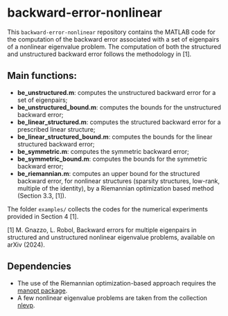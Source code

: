 # backward-error-nonlinear
This <code>backward-error-nonlinear</code> repository contains the MATLAB code for the computation of the backward error
associated with a set of eigenpairs of a nonlinear eigenvalue problem. The computation of both the structured and
unstructured backward error follows the methodology in [1].

## Main functions:
* **be_unstructured.m**: computes the unstructured backward error for a set of eigenpairs;
* **be_unstructured_bound.m**: computes the bounds for the unstructured backward error;
* **be_linear_structured.m**: computes the structured backward error for a prescribed linear structure;
* **be_linear_structured_bound.m**: computes the bounds for the linear structured backward error;
* **be_symmetric.m**: computes the symmetric backward error;
* **be_symmetric_bound.m**: computes the bounds for the symmetric backward error; 
* **be_riemannian.m**: computes an upper bound for the structured backward error,
                       for nonlinear structures (sparsity structures, low-rank, multiple of the identity),
                        by a Riemannian optimization based method (Section 3.3, [1]).

The folder <code>examples/</code> collects the codes for the numerical experiments provided in Section 4 [1].

[1] M. Gnazzo, L. Robol, Backward errors for multiple eigenpairs in structured and unstructured nonlinear eigenvalue problems,
available on arXiv (2024).

## Dependencies
* The use of the Riemannian optimization-based approach requires the [manopt package](https://www.manopt.org/index.html).
* A few nonlinear eigenvalue problems are taken from the collection [nlevp](https://github.com/ftisseur/nlevp?tab=readme-ov-file).
